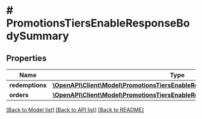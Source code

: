 # # PromotionsTiersEnableResponseBodySummary

## Properties

Name | Type | Description | Notes
------------ | ------------- | ------------- | -------------
**redemptions** | [**\OpenAPI\Client\Model\PromotionsTiersEnableResponseBodySummaryRedemptions**](PromotionsTiersEnableResponseBodySummaryRedemptions.md) |  | [optional]
**orders** | [**\OpenAPI\Client\Model\PromotionsTiersEnableResponseBodySummaryOrders**](PromotionsTiersEnableResponseBodySummaryOrders.md) |  | [optional]

[[Back to Model list]](../../README.md#models) [[Back to API list]](../../README.md#endpoints) [[Back to README]](../../README.md)
